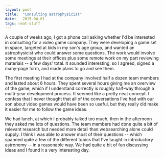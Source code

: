 ```yaml
---
layout: post
title:  "Consulting astrophysicist"
date:   2015-04-01
tags: neat-stuff
---
```


A couple of weeks ago, I got a phone call asking whether I'd be interested
in consulting for a video game company. They were developing a game set in
space, targeted at kids in my son's age group, and wanted an astrophysicist 
who could answer some questions. The work would involve some meetings at 
their offices plus some remote work on my part reviewing materials --
a few days' total. It sounded interesting, so I agreed, signed a many-page
form, and made plans to go and see them.

The first meeting I had at the company involved half a dozen team members
and lasted about 6 hours. They spent several hours giving me an overview of 
the game, which if I understand correctly is roughly half-way through a 
multi-year development process. It seemed like a pretty neat concept.
I confess that I never thought that all of the conversations I've had
with our son about video games would have been so useful, but they really did 
make it easier for me to follow the game ideas.


We had lunch, at which I probably talked
too much, then in the afternoon they asked me lots of questions. The team
members had done quite a bit of relevant research but needed more detail
than websearching alone could supply. I think I was able to answer most
of their questions -- which spanned quite a few of the different topics
that I've taught in introductory astronomy -- in a reasonable way. We
had quite a bit of fun discussing ideas and I found it a very interesting day.




